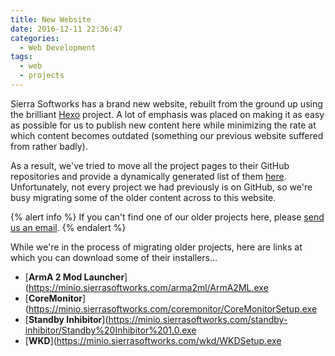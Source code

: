 ```yaml
---
title: New Website
date: 2016-12-11 22:36:47
categories:
  - Web Development
tags:
  - web
  - projects
---
```

Sierra Softworks has a brand new website, rebuilt from the ground up using the
brilliant [Hexo][hexo] project. A lot of emphasis was placed on making it as
easy as possible for us to publish new content here while minimizing the rate
at which content becomes outdated (something our previous website suffered
from rather badly).

As a result, we've tried to move all the project pages to their GitHub repositories
and provide a dynamically generated list of them [here](/projects/). Unfortunately,
not every project we had previously is on GitHub, so we're busy migrating some
of the older content across to this website.

{% alert info %}
If you can't find one of our older projects here, please
[send us an email](mailto:contact@sierrasoftworks.com).
{% endalert %}

<!--more-->

While we're in the process of migrating older projects, here are links at which
you can download some of their installers...

 - [**ArmA 2 Mod Launcher**](https://minio.sierrasoftworks.com/arma2ml/ArmA2ML.exe
 - [**CoreMonitor**](https://minio.sierrasoftworks.com/coremonitor/CoreMonitorSetup.exe
 - [**Standby Inhibitor**](https://minio.sierrasoftworks.com/standby-inhibitor/Standby%20Inhibitor%201.0.exe
 - [**WKD**](https://minio.sierrasoftworks.com/wkd/WKDSetup.exe


[hexo]: https://hexo.io